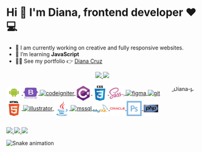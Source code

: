 # Hi 👋 I'm Diana, frontend developer ❤💻

- 🔭 I am currently working on creative and fully responsive websites.
- 🌱 I’m learning **JavaScript**
- 🧑💼 See my portfolio 👉 [Diana Cruz](https://dianavcruz.github.io/DianaCruz-Portfolio/)

<div align="center">
  <a href="https://github.com/DianaVCruz">
  <img height="180em" src="https://github-readme-stats.vercel.app/api?username=DianaVCruz&show_icons=true&theme=dracula&include_all_commits=true&count_private=true"/>
  <img height="180em" src="https://github-readme-stats.vercel.app/api/top-langs/?username=DianaVCruz&layout=compact&langs_count=7&theme=dracula"/>
</div>

<div style="display: inline_block"><br>

  <img align="right" alt="Diana-pic" height="150" style="border-radius:50px;" src="https://user-images.githubusercontent.com/98240550/184978710-95105ddb-c999-4bf9-bab6-3c2454b32a88.png">

 <img align="center" alt="android" width="40" height="30" src="https://raw.githubusercontent.com/devicons/devicon/master/icons/android/android-original-wordmark.svg"/> 
 <img align="center" alt="bootstrap" width="40" height="30" src="https://raw.githubusercontent.com/devicons/devicon/master/icons/bootstrap/bootstrap-plain-wordmark.svg" />
 <img align="center" alt="codeigniter" width="40" height="40" src="https://cdn.worldvectorlogo.com/logos/codeigniter.svg"/>
 <img align="center" alt="csharp" width="40" height="40" src="https://raw.githubusercontent.com/devicons/devicon/master/icons/csharp/csharp-original.svg"/>
 <img align="center" alt="css3" width="40" height="40" src="https://raw.githubusercontent.com/devicons/devicon/master/icons/css3/css3-original-wordmark.svg"/>
 <img align="center" alt="sass" width="40" height="40" src="https://raw.githubusercontent.com/devicons/devicon/master/icons/sass/sass-original.svg"/>
 <img align="center" alt="figma" width="40" height="40" src="https://www.vectorlogo.zone/logos/figma/figma-icon.svg"/> 
 <img align="center" alt="git" width="40" height="40" src="https://www.vectorlogo.zone/logos/git-scm/git-scm-icon.svg"/>
 <img align="center" alt="html5" width="40" height="40" src="https://raw.githubusercontent.com/devicons/devicon/master/icons/html5/html5-original-wordmark.svg"/>
 <img align="center" alt="illustrator" width="40" height="40" src="https://www.vectorlogo.zone/logos/adobe_illustrator/adobe_illustrator-icon.svg"/> 
 <img align="center" alt="java" width="40" height="40" src="https://raw.githubusercontent.com/devicons/devicon/master/icons/java/java-original.svg"/>
 <img align="center" alt="mssql" width="40" height="40" src="https://www.svgrepo.com/show/303229/microsoft-sql-server-logo.svg"/>
 <img align="center" alt="mysql" width="40" height="40" src="https://raw.githubusercontent.com/devicons/devicon/master/icons/mysql/mysql-original-wordmark.svg"/>
 <img align="center" alt="oracle" width="40" height="40" src="https://raw.githubusercontent.com/devicons/devicon/master/icons/oracle/oracle-original.svg"/>
 <img align="center" alt="photoshop" width="40" height="40" src="https://raw.githubusercontent.com/devicons/devicon/master/icons/photoshop/photoshop-line.svg"/>
 <img align="center" alt="php"/ width="40" height="40" src="https://raw.githubusercontent.com/devicons/devicon/master/icons/php/php-original.svg">
  
</div>

  ##
 
<div> 

  <a href="https://www.instagram.com/coding_girl503/" target="_blank">
    <img src="https://img.shields.io/badge/-Instagram-%23E4405F?style=for-the-badge&logo=instagram&logoColor=white" target="_blank">
  </a>
  <a href="mailto:saravcruz1501@gmail.com">
    <img src="https://img.shields.io/badge/-Gmail-%23333?style=for-the-badge&logo=gmail&logoColor=white" target="_blank">
  </a>
  <a href="https://www.linkedin.com/in/dianacruzpro/" target="_blank">
    <img src="https://img.shields.io/badge/-LinkedIn-%230077B5?style=for-the-badge&logo=linkedin&logoColor=white" target="_blank">
  </a> 
 
  ![Snake animation](https://github.com/DianaVCruz/DianaVCruz/blob/output/github-contribution-grid-snake.svg)
 
</div>
